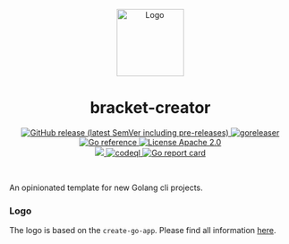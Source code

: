 <!-- BEGIN __DO_NOT_INCLUDE__ -->
<p align="center"><img src="https://gist.githubusercontent.com/gitrgoliveira/5be06c101f53079b9914d6efd867e690/raw/1db944ea6c82dde17ad24f2288eaeafe4013dafc/bracket-creator.v2.png" alt="Logo" height="120" /></p>
<!-- END __DO_NOT_INCLUDE__ -->
<h1 align="center"> bracket-creator</h1>

<p align="center">
  <a href="https://github.com/gitrgoliveira/bracket-creator/releases" rel="nofollow">
    <img alt="GitHub release (latest SemVer including pre-releases)" src="https://img.shields.io/github/v/release/gitrgoliveira/bracket-creator?include_prereleases">
  </a>

  <a href="https://github.com/gitrgoliveira/bracket-creator/actions/workflows/release.yaml" rel="nofollow">
    <img src="https://github.com/gitrgoliveira/bracket-creator/actions/workflows/release.yaml/badge.svg" alt="goreleaser" style="max-width:100%;">
  </a>

  <a href="https://pkg.go.dev/github.com/gitrgoliveira/bracket-creator" rel="nofollow">
    <img src="https://pkg.go.dev/badge/github.com/gitrgoliveira/bracket-creator.svg" alt="Go reference" style="max-width:100%;">
  </a>

  <a href="https://github.com/gojp/goreportcard/blob/master/LICENSE" rel="nofollow">
    <img src="https://img.shields.io/badge/license-Apache 2.0-blue.svg" alt="License Apache 2.0" style="max-width:100%;">
  </a>

  <br/>

  <a href="https://codecov.io/gh/gitrgoliveira/bracket-creator" >
    <img src="https://codecov.io/gh/gitrgoliveira/bracket-creator/branch/main/graph/badge.svg?token=CLP6KW4QLK"/>
  </a>

  <a href="https://github.com/gitrgoliveira/bracket-creator/actions/workflows/codeql.yaml" rel="nofollow">
    <img src="https://github.com/gitrgoliveira/bracket-creator/actions/workflows/codeql.yaml/badge.svg" alt="codeql" style="max-width:100%;">
  </a>

  <a href="https://goreportcard.com/report/github.com/gitrgoliveira/bracket-creator" rel="nofollow">
    <img src="https://goreportcard.com/badge/github.com/gitrgoliveira/bracket-creator" alt="Go report card" style="max-width:100%;">
  </a>
</p>
<br/>

An opinionated template for new Golang cli projects.

### Logo

The logo is based on the `create-go-app`. Please find all information [here](https://github.com/create-go-app/cli/wiki/Logo).
